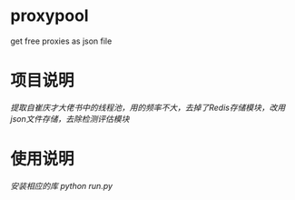 # proxypool
get free proxies as json file
# 项目说明
*提取自崔庆才大佬书中的线程池，用的频率不大，去掉了Redis存储模块，改用json文件存储，去除检测评估模块*
# 使用说明
*安装相应的库*
*python run.py*
